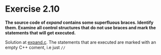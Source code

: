 # Exercise 2.10
__The source code of _expand_ contains some superfluous braces. Identify them.
Examine all control structures that do not use braces and mark the statements
that will get executed.__

Solution at [expand.c](expand.c).
The statements that are executed are marked with an empty C++ coment, i.e just
`//`
